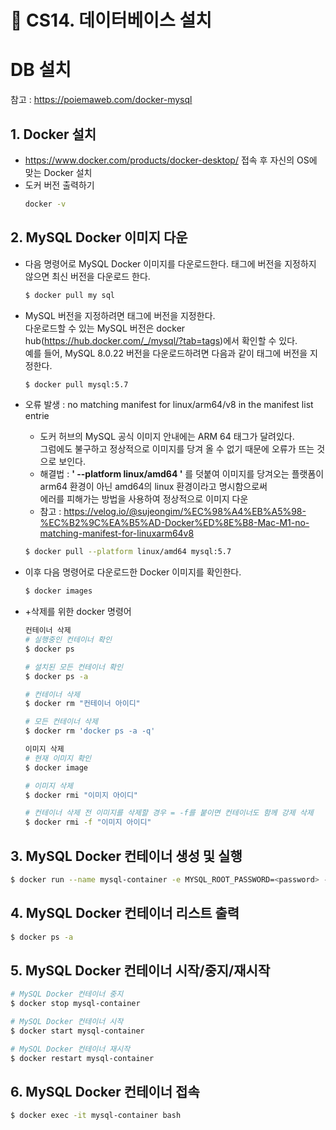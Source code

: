 🎯 CS14. 데이터베이스 설치
=

# DB 설치
참고 : https://poiemaweb.com/docker-mysql
## 1. Docker 설치

- https://www.docker.com/products/docker-desktop/ 접속 후 자신의 OS에 맞는 Docker 설치
- 도커 버전 출력하기
  ```bash
  docker -v
  ```

## 2. MySQL Docker 이미지 다운

- 다음 명령어로 MySQL Docker 이미지를 다운로드한다. 태그에 버전을 지정하지 않으면 최신 버전을 다운로드 한다.
  ```bash
  $ docker pull my sql
  ```
- MySQL 버전을 지정하려면 태그에 버전을 지정한다.   
  다운로드할 수 있는 MySQL 버전은 docker hub(https://hub.docker.com/_/mysql/?tab=tags)에서 확인할 수 있다.   
  예를 들어, MySQL 8.0.22 버전을 다운로드하려면 다음과 같이 태그에 버전을 지정한다.
  ```bash
  $ docker pull mysql:5.7
  ```
- 오류 발생 : no matching manifest for linux/arm64/v8 in the manifest list entrie
    - 도커 허브의 MySQL 공식 이미지 안내에는 ARM 64 태그가 달려있다.  
      그럼에도 불구하고 정상적으로 이미지를 당겨 올 수 없기 때문에 오류가 뜨는 것으로 보인다.
    - 해결법 : **' --platform linux/amd64 '** 를 덧붙여 이미지를 당겨오는 플랫폼이 arm64 환경이 아닌 amd64의 linux 환경이라고 명시함으로써  
      에러를 피해가는 방법을 사용하여 정상적으로 이미지 다운
    - 참고 : https://velog.io/@sujeongim/%EC%98%A4%EB%A5%98-%EC%B2%9C%EA%B5%AD-Docker%ED%8E%B8-Mac-M1-no-matching-manifest-for-linuxarm64v8
  ```bash
  $ docker pull --platform linux/amd64 mysql:5.7
  ```
- 이후 다음 명령어로 다운로드한 Docker 이미지를 확인한다.

   ```bash
   $ docker images
   ```

- +삭제를 위한 docker 명령어
    ```bash
    컨테이너 삭제
    # 실행중인 컨테이너 확인
    $ docker ps 
  
    # 설치된 모든 컨테이너 확인
    $ docker ps -a
  
    # 컨테이너 삭제
    $ docker rm "컨테이너 아이디"
  
    # 모든 컨테이너 삭제
    $ docker rm 'docker ps -a -q'
    ```
    ```bash
    이미지 삭제
    # 현재 이미지 확인
    $ docker image
  
    # 이미지 삭제
    $ docker rmi "이미지 아이디"
  
    # 컨테이너 삭제 전 이미지를 삭제할 경우 = -f를 붙이면 컨테이너도 함께 강제 삭제
    $ docker rmi -f "이미지 아이디"
    ```

## 3. MySQL Docker 컨테이너 생성 및 실행
```bash
$ docker run --name mysql-container -e MYSQL_ROOT_PASSWORD=<password> -d -p 3306:3306 mysql:latest
```

## 4. MySQL Docker 컨테이너 리스트 출력
```bash
$ docker ps -a
```

## 5. MySQL Docker 컨테이너 시작/중지/재시작
```bash
# MySQL Docker 컨테이너 중지
$ docker stop mysql-container

# MySQL Docker 컨테이너 시작
$ docker start mysql-container

# MySQL Docker 컨테이너 재시작
$ docker restart mysql-container
```

## 6. MySQL Docker 컨테이너 접속
```bash
$ docker exec -it mysql-container bash
```
